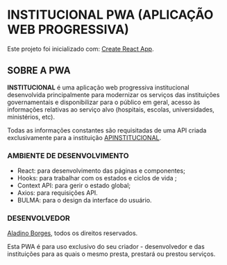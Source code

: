 # INSTITUCIONAL PWA (APLICAÇÃO WEB PROGRESSIVA)

Este projeto foi inicializado com: [Create React App](https://github.com/facebook/create-react-app).

## SOBRE A PWA

**INSTITUCIONAL** é uma aplicação web progressiva institucional desenvolvida principalmente para modernizar os serviços das instituições governamentais e disponibilizar para o público em geral, acesso às informações relativas ao serviço alvo (hospitais, escolas, universidades, ministérios, etc).

Todas as informações constantes são requisitadas de uma API criada exclusivamente para a instituição [APINSTITUCIONAL](#).

### AMBIENTE DE DESENVOLVIMENTO

- React: para desenvolvimento das páginas e componentes;
- Hooks: para trabalhar com os estados e ciclos de vida ;
- Context API: para gerir o estado global;
- Axios: para requisições API.
- BULMA: para o design da interface do usuário.

### DESENVOLVEDOR

[Aladino Borges](https://www.linkedin.com/in/aladinoborges), todos os direitos reservados.

Esta PWA é para uso exclusivo do seu criador - desenvolvedor e das instituições para as quais o mesmo presta, prestará ou prestou serviços.
